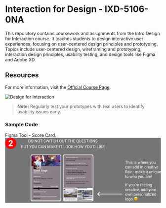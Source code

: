 # Interaction for Design - IXD-5106-0NA

This repository contains coursework and assignments from the Intro Design for Interaction course. It teaches students to design interactive user experiences, focusing on user-centered design principles and prototyping. Topics include user-centered design, wireframing and prototyping, interaction design principles, usability testing, and design tools like Figma and Adobe XD.

## Resources
For more information, visit the [Official Course Page](https://mediaarts.humber.ca/programs/web-development.html).

![Design for Interaction](https://uid.edu.in/wp-content/uploads/2024/07/Whats-the-Difference-Between-Interaction-Design-and-Visual-Design-UI.jpg)

> **Note:** Regularly test your prototypes with real users to identify usability issues early.

### Sample Code
Figma Tool - Score Card.
![Design for Interaction](./SumitSingh_(N01722360)_M1_F24.png)
